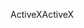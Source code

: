 <span data-ttu-id="0abb0-101">ActiveX</span><span class="sxs-lookup"><span data-stu-id="0abb0-101">ActiveX</span></span>
